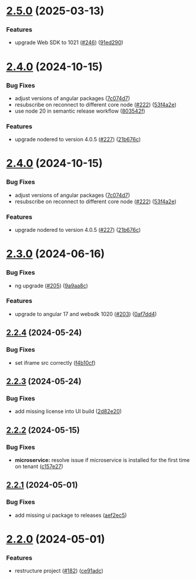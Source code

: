 # [2.5.0](https://github.com/SoftwareAG/cumulocity-node-red/compare/v2.4.0...v2.5.0) (2025-03-13)


### Features

* upgrade Web SDK to 1021 ([#246](https://github.com/SoftwareAG/cumulocity-node-red/issues/246)) ([91ed290](https://github.com/SoftwareAG/cumulocity-node-red/commit/91ed29037c3d0f1f49d4ce684020bb16cfa10f75))

# [2.4.0](https://github.com/SoftwareAG/cumulocity-node-red/compare/v2.3.0...v2.4.0) (2024-10-15)


### Bug Fixes

* adjust versions of angular packages ([7c074d7](https://github.com/SoftwareAG/cumulocity-node-red/commit/7c074d71fb65aca431540341b301986de4876042))
* resubscribe on reconnect to different core node ([#222](https://github.com/SoftwareAG/cumulocity-node-red/issues/222)) ([53f4a2e](https://github.com/SoftwareAG/cumulocity-node-red/commit/53f4a2e1441a80e46a314e3281c0a928ffd8c355))
* use node 20 in semantic release workflow ([803542f](https://github.com/SoftwareAG/cumulocity-node-red/commit/803542ff0bb73d4cece676108364446ce72ce787))


### Features

* upgrade nodered to version 4.0.5 ([#227](https://github.com/SoftwareAG/cumulocity-node-red/issues/227)) ([21b676c](https://github.com/SoftwareAG/cumulocity-node-red/commit/21b676ca67079d4f0fccb3414aee94597790b2ab))

# [2.4.0](https://github.com/SoftwareAG/cumulocity-node-red/compare/v2.3.0...v2.4.0) (2024-10-15)


### Bug Fixes

* adjust versions of angular packages ([7c074d7](https://github.com/SoftwareAG/cumulocity-node-red/commit/7c074d71fb65aca431540341b301986de4876042))
* resubscribe on reconnect to different core node ([#222](https://github.com/SoftwareAG/cumulocity-node-red/issues/222)) ([53f4a2e](https://github.com/SoftwareAG/cumulocity-node-red/commit/53f4a2e1441a80e46a314e3281c0a928ffd8c355))


### Features

* upgrade nodered to version 4.0.5 ([#227](https://github.com/SoftwareAG/cumulocity-node-red/issues/227)) ([21b676c](https://github.com/SoftwareAG/cumulocity-node-red/commit/21b676ca67079d4f0fccb3414aee94597790b2ab))

# [2.3.0](https://github.com/SoftwareAG/cumulocity-node-red/compare/v2.2.4...v2.3.0) (2024-06-16)


### Bug Fixes

* ng upgrade ([#205](https://github.com/SoftwareAG/cumulocity-node-red/issues/205)) ([9a9aa8c](https://github.com/SoftwareAG/cumulocity-node-red/commit/9a9aa8c497cf5bcd4f22dee6ebbb20ad691f670c))


### Features

* upgrade to angular 17 and websdk 1020 ([#203](https://github.com/SoftwareAG/cumulocity-node-red/issues/203)) ([0af7dd4](https://github.com/SoftwareAG/cumulocity-node-red/commit/0af7dd45a0ff6c7d78ced6cc1f33f982a4ef388f))

## [2.2.4](https://github.com/SoftwareAG/cumulocity-node-red/compare/v2.2.3...v2.2.4) (2024-05-24)


### Bug Fixes

* set iframe src correctly ([f4b10cf](https://github.com/SoftwareAG/cumulocity-node-red/commit/f4b10cf41f14616efa6b6017b2aa995b62b52f95))

## [2.2.3](https://github.com/SoftwareAG/cumulocity-node-red/compare/v2.2.2...v2.2.3) (2024-05-24)


### Bug Fixes

* add missing license into UI build ([2d82e20](https://github.com/SoftwareAG/cumulocity-node-red/commit/2d82e20f3aa04dec6c6269cd21e262924719ee91))

## [2.2.2](https://github.com/SoftwareAG/cumulocity-node-red/compare/v2.2.1...v2.2.2) (2024-05-15)


### Bug Fixes

* **microservice:** resolve issue if microservice is installed for the first time on tenant ([c157e27](https://github.com/SoftwareAG/cumulocity-node-red/commit/c157e277f8b1d41c6b3557671183781412ec4501))

## [2.2.1](https://github.com/SoftwareAG/cumulocity-node-red/compare/v2.2.0...v2.2.1) (2024-05-01)


### Bug Fixes

* add missing ui package to releases ([aef2ec5](https://github.com/SoftwareAG/cumulocity-node-red/commit/aef2ec541e8e28aa5381a1d36d01015ebeb6e859))

# [2.2.0](https://github.com/SoftwareAG/cumulocity-node-red/compare/v2.1.2...v2.2.0) (2024-05-01)


### Features

* restructure project ([#182](https://github.com/SoftwareAG/cumulocity-node-red/issues/182)) ([ce91adc](https://github.com/SoftwareAG/cumulocity-node-red/commit/ce91adc1335484092bdc27d92202cf63ee75faed))
